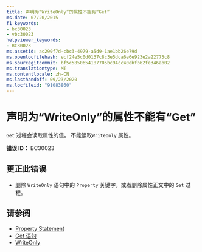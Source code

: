 ```yaml
---
title: 声明为“WriteOnly”的属性不能有“Get”
ms.date: 07/20/2015
f1_keywords:
- bc30023
- vbc30023
helpviewer_keywords:
- BC30023
ms.assetid: ac290f7d-cbc3-4979-a5d9-1ae1bb26e79d
ms.openlocfilehash: ecf24e5c0d0137c8c3e5dca6e6e923e2a22775c8
ms.sourcegitcommit: bf5c5850654187705bc94cc40ebfb62fe346ab02
ms.translationtype: MT
ms.contentlocale: zh-CN
ms.lasthandoff: 09/23/2020
ms.locfileid: "91083860"
---
```

# <a name="properties-declared-writeonly-cannot-have-a-get"></a>声明为“WriteOnly”的属性不能有“Get”

`Get` 过程会读取属性的值。 不能读取`WriteOnly` 属性。  
  
 **错误 ID：** BC30023  
  
## <a name="to-correct-this-error"></a>更正此错误  
  
- 删除 `WriteOnly` 语句中的 `Property` 关键字，或者删除属性正文中的 `Get` 过程。  
  
## <a name="see-also"></a>请参阅

- [Property Statement](../language-reference/statements/property-statement.md)
- [Get 语句](../language-reference/statements/get-statement.md)
- [WriteOnly](../language-reference/modifiers/writeonly.md)
